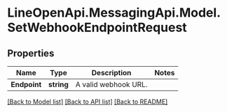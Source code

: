 # LineOpenApi.MessagingApi.Model.SetWebhookEndpointRequest

## Properties

Name | Type | Description | Notes
------------ | ------------- | ------------- | -------------
**Endpoint** | **string** | A valid webhook URL. | 

[[Back to Model list]](../README.md#documentation-for-models) [[Back to API list]](../README.md#documentation-for-api-endpoints) [[Back to README]](../README.md)

